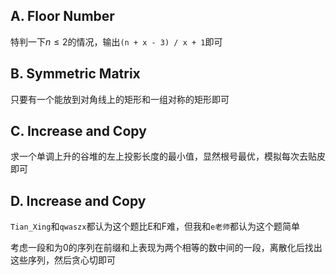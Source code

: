<!--more-->

## A. Floor Number

特判一下$n \leq 2$的情况，输出`(n + x - 3) / x + 1`即可

## B. Symmetric Matrix

只要有一个能放到对角线上的矩形和一组对称的矩形即可

## C. Increase and Copy

求一个单调上升的谷堆的左上投影长度的最小值，显然根号最优，模拟每次去贴皮即可

## D. Increase and Copy

`Tian_Xing`和`qwaszx`都认为这个题比E和F难，但我和`e老师`都认为这个题简单

考虑一段和为$0$的序列在前缀和上表现为两个相等的数中间的一段，离散化后找出这些序列，然后贪心切即可